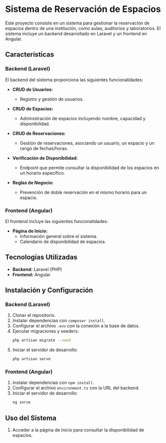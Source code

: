 # Sistema de Reservación de Espacios

Este proyecto consiste en un sistema para gestionar la reservación de espacios dentro de una institución, como aulas, auditorios y laboratorios. El sistema incluye un backend desarrollado en Laravel y un frontend en Angular.

## Características

### Backend (Laravel)

El backend del sistema proporciona las siguientes funcionalidades:

- **CRUD de Usuarios:**
  - Registro y gestión de usuarios.

- **CRUD de Espacios:**
  - Administración de espacios incluyendo nombre, capacidad y disponibilidad.

- **CRUD de Reservaciones:**
  - Gestión de reservaciones, asociando un usuario, un espacio y un rango de fechas/horas.

- **Verificación de Disponibilidad:**
  - Endpoint que permite consultar la disponibilidad de los espacios en un horario específico.

- **Reglas de Negocio:**
  - Prevención de doble reservación en el mismo horario para un espacio.


    
### Frontend (Angular)

El frontend incluye las siguientes funcionalidades:

- **Página de Inicio:**
  - Información general sobre el sistema.
  - Calendario de disponibilidad de espacios.

<!-- Falto el desarollo
- **Formulario de Reservaciones:**
  - Permite a los usuarios seleccionar un espacio, una fecha y un horario para realizar una reservación.

- **Tablero de Usuario:**
  - Listado de reservaciones activas con opción de cancelarlas.
  - Calendario interactivo que muestra las reservaciones del usuario.
-->


## Tecnologías Utilizadas

- **Backend:** Laravel (PHP)
- **Frontend:** Angular


## Instalación y Configuración

### Backend (Laravel)
1. Clonar el repositorio.
2. Instalar dependencias con `composer install`.
3. Configurar el archivo `.env` con la conexión a la base de datos.
4. Ejecutar migraciones y seeders:
   ```bash
   php artisan migrate --seed
   ```
5. Iniciar el servidor de desarrollo:
   ```bash
   php artisan serve
   ```

### Frontend (Angular)
1. Instalar dependencias con `npm install`.
2. Configurar el archivo `environment.ts` con la URL del backend.
3. Iniciar el servidor de desarrollo:
   ```bash
   ng serve
   ```

## Uso del Sistema

1. Acceder a la página de inicio para consultar la disponibilidad de espacios.
<!-- Falto el desarrollo del front
2. Registrar o iniciar sesión como usuario.
3. Realizar una reservación seleccionando un espacio, fecha y horario disponible.
4. Consultar y gestionar las reservaciones desde el tablero de usuario.

-->
